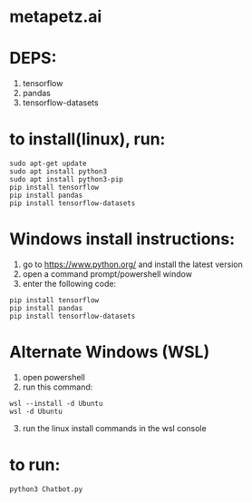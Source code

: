 # metapetz.ai

# DEPS:

1. tensorflow
2. pandas
3. tensorflow-datasets

# to install(linux), run:

```
sudo apt-get update
sudo apt install python3
sudo apt install python3-pip
pip install tensorflow
pip install pandas
pip install tensorflow-datasets

```
# Windows install instructions:

1. go to https://www.python.org/ and install the latest version
2. open a command prompt/powershell window
3. enter the following code:

```
pip install tensorflow
pip install pandas
pip install tensorflow-datasets
```
# Alternate Windows (WSL)

1. open powershell
2. run this command:
```
wsl --install -d Ubuntu
wsl -d Ubuntu
```
3. run the linux install commands in the wsl console
# to run:

```
python3 Chatbot.py
```
